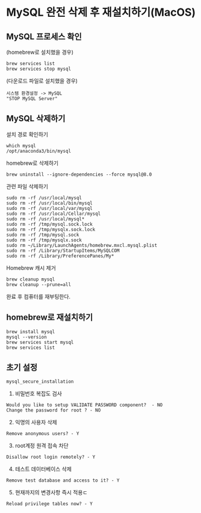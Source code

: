 # MySQL 완전 삭제 후 재설치하기(MacOS)
## MySQL 프로세스 확인
(homebrew로 설치했을 경우)<br>
```
brew services list
brew services stop mysql
```
(다운로드 파일로 설치했을 경우)<br>
```
시스템 환경설정 -> MySQL
"STOP MySQL Server"
```
## MySQL 삭제하기
설치 경로 확인하기<br>
```
which mysql
/opt/anaconda3/bin/mysql
```
homebrew로 삭제하기<br>
```
brew uninstall --ignore-dependencies --force mysql@8.0
```
관련 파일 삭제하기<br>
```
sudo rm -rf /usr/local/mysql
sudo rm -rf /usr/local/bin/mysql
sudo rm -rf /usr/local/var/mysql
sudo rm -rf /usr/local/Cellar/mysql
sudo rm -rf /usr/local/mysql*
sudo rm -rf /tmp/mysql.sock.lock
sudo rm -rf /tmp/mysqlx.sock.lock
sudo rm -rf /tmp/mysql.sock
sudo rm -rf /tmp/mysqlx.sock
sudo rm ~/Library/LaunchAgents/homebrew.mxcl.mysql.plist
sudo rm -rf /Library/StartupItems/MySQLCOM
sudo rm -rf /Library/PreferencePanes/My*
```
Homebrew 캐시 제거<br>
```
brew cleanup mysql
brew cleanup --prune=all
```
완료 후 컴퓨터를 재부팅한다.<br>
## homebrew로 재설치하기
```
brew install mysql
mysql --version
brew services start mysql
brew services list
```
## 초기 설정
```
mysql_secure_installation
```
1. 비밀번호 복잡도 검사<br>
```
Would you like to setup VALIDATE PASSWORD component?  - NO
Change the password for root ? - NO
```
2. 익명의 사용자 삭제<br>
```
Remove anonymous users? - Y
```
3. root계정 원격 접속 차단<br>
```
Disallow root login remotely? - Y
```
4. 테스트 데이터베이스 삭제
```
Remove test database and access to it? - Y
```
5. 현재까지의 변경사항 즉시 적용ㄷ
```
Reload privilege tables now? - Y
```

